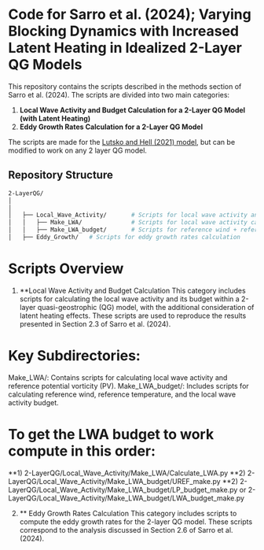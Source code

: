 # Code for Sarro et al. (2024); Varying Blocking Dynamics with Increased Latent Heating in Idealized 2-Layer QG Models

This repository contains the scripts described in the methods section of Sarro et al. (2024). The scripts are divided into two main categories:

1. **Local Wave Activity and Budget Calculation for a 2-Layer QG Model (with Latent Heating)**
2. **Eddy Growth Rates Calculation for a 2-Layer QG Model**

The scripts are made for the [Lutsko and Hell (2021) model](https://github.com/nicklutsko/moist_QG_channel/tree/main), but can be modified to work on any 2 layer QG model.

## Repository Structure

```bash
2-LayerQG/
│
│
│   ├── Local_Wave_Activity/       # Scripts for local wave activity and budget calculation
│   │   ├── Make_LWA/              # Scripts for local wave activity calculation + reference PV
│   │   ├── Make_LWA_budget/       # Scripts for reference wind + reference temperature + local wave activity budget calculation
│   ├── Eddy_Growth/   # Scripts for eddy growth rates calculation
```

# Scripts Overview
 1. **Local Wave Activity and Budget Calculation
This category includes scripts for calculating the local wave activity and its budget within a 2-layer quasi-geostrophic (QG) model, with the additional consideration of latent heating effects. These scripts are used to reproduce the results presented in Section 2.3 of Sarro et al. (2024).

# Key Subdirectories:
Make_LWA/: Contains scripts for calculating local wave activity and reference potential vorticity (PV).
Make_LWA_budget/: Includes scripts for calculating reference wind, reference temperature, and the local wave activity budget.

# To get the LWA budget to work compute in this order:
**1) 2-LayerQG/Local_Wave_Activity/Make_LWA/Calculate_LWA.py 
**2) 2-LayerQG/Local_Wave_Activity/Make_LWA_budget/UREF_make.py
**2) 2-LayerQG/Local_Wave_Activity/Make_LWA_budget/LP_budget_make.py or 2-LayerQG/Local_Wave_Activity/Make_LWA_budget/LWA_budget_make.py

 2. ** Eddy Growth Rates Calculation
This category includes scripts to compute the eddy growth rates for the 2-layer QG model. These scripts correspond to the analysis discussed in Section 2.6 of Sarro et al. (2024).
